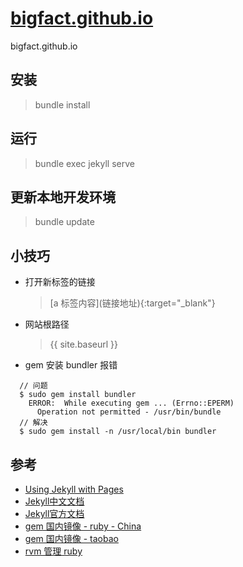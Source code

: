 # [bigfact.github.io](https://bigfact.github.io)
bigfact.github.io

## 安装

> bundle install

## 运行

> bundle exec jekyll serve

## 更新本地开发环境

> bundle update

## 小技巧

* 打开新标签的链接

  > [a 标签内容]\(链接地址){:target="_blank"}
  
* 网站根路径

  > {{ site.baseurl }}
  
* gem 安装 bundler 报错
```
  // 问题
  $ sudo gem install bundler
    ERROR:  While executing gem ... (Errno::EPERM)
      Operation not permitted - /usr/bin/bundle
  // 解决
  $ sudo gem install -n /usr/local/bin bundler
```


## 参考

* [Using Jekyll with Pages](https://help.github.com/articles/using-jekyll-as-a-static-site-generator-with-github-pages/)
* [Jekyll中文文档](http://jekyll.bootcss.com/docs/home/)
* [Jekyll官方文档](http://jekyllrb.com)
* [gem 国内镜像 - ruby - China](http://gems.ruby-china.org/)
* [gem 国内镜像 - taobao](https://ruby.taobao.org/)
* [rvm 管理 ruby](https://ruby-china.org/wiki/rvm-guide)